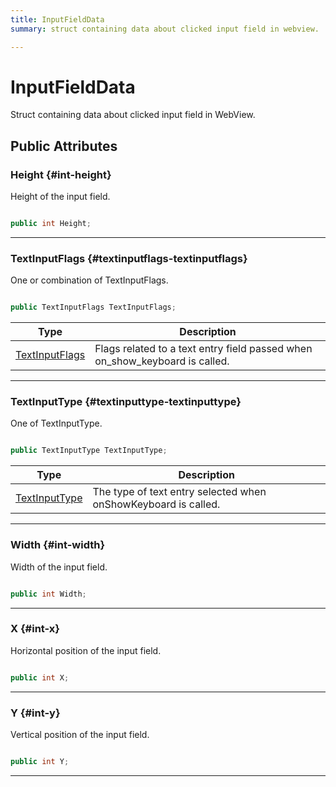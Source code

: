 ```yaml
---
title: InputFieldData
summary: struct containing data about clicked input field in webview. 

---
```


# InputFieldData




Struct containing data about clicked input field in WebView.   





## Public Attributes

### Height {#int-height}

Height of the input field. 

```csharp

public int Height;

```






-----------

### TextInputFlags {#textinputflags-textinputflags}

One or combination of TextInputFlags. 

```csharp

public TextInputFlags TextInputFlags;

```

| Type | Description  | 
|--|--|
| [TextInputFlags](/versioned_docs/version-14-Jun-2023/unity-api/api/UnityEngine.XR.MagicLeap/MLWebView/UnityEngine.XR.MagicLeap.MLWebView.md#enums-textinputflags) | Flags related to a text entry field passed when on&#95;show&#95;keyboard is called.  |





-----------

### TextInputType {#textinputtype-textinputtype}

One of TextInputType. 

```csharp

public TextInputType TextInputType;

```

| Type | Description  | 
|--|--|
| [TextInputType](/versioned_docs/version-14-Jun-2023/unity-api/api/UnityEngine.XR.MagicLeap/MLWebView/UnityEngine.XR.MagicLeap.MLWebView.md#enums-textinputtype) | The type of text entry selected when onShowKeyboard is called.  |





-----------

### Width {#int-width}

Width of the input field. 

```csharp

public int Width;

```






-----------

### X {#int-x}

Horizontal position of the input field. 

```csharp

public int X;

```






-----------

### Y {#int-y}

Vertical position of the input field. 

```csharp

public int Y;

```






-----------


